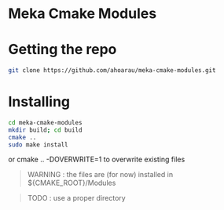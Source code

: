 # Meka Cmake Modules 

# Getting the repo
```bash
git clone https://github.com/ahoarau/meka-cmake-modules.git
```

# Installing
```bash
cd meka-cmake-modules
mkdir build; cd build
cmake ..
sudo make install
```

or cmake .. -DOVERWRITE=1 to overwrite existing files

> WARNING : the files are (for now) installed in ${CMAKE_ROOT}/Modules

> TODO : use a proper directory



